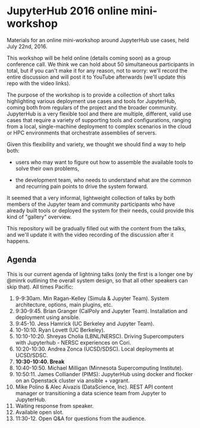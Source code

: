 # JupyterHub 2016 online mini-workshop

Materials for an online mini-workshop around JupyterHub use cases, held July 22nd, 2016.

This workshop will be held online (details coming soon) as a group conference call. We think we can hold about 50 simultaneous participants in total, but if you can't make it for any reason, not to worry: we'll record the entire discussion and will post it to YouTube afterwards (we'll update this repo with the video links).

The purpose of the workshop is to provide a collection of short talks highlighting various deployment use cases and tools for JupyterHub, coming both from regulars of the project and the broader community.  JupyterHub is a very flexible tool and there are multiple, different, valid use cases that require a variety of supporting tools and configurations, ranging from a local, single-machine deployment to complex scenarios in the cloud or HPC environments that orchestrate assemblies of servers.

Given this flexibility and variety, we thought we should find a way to help both:

- users who may want to figure out how to assemble the available tools to solve their own problems,

- the development team, who needs to understand what are the common and recurring pain points to drive the system forward.

It seemed that a very informal, lightweight collection of talks by both members of the Jupyter team and community participants who have already built tools or deployed the system for their needs, could provide this kind of "gallery" overview.

This repository will be gradually filled out with the content from the talks, and we'll update it with the video recording of the discussion after it happens.

## Agenda

This is our current agenda of lightning talks (only the first is a longer one by @minrk outlining the overall system design, so that all other speakers can skip that). All times Pacific:


1. 9-9:30am. Min Ragan-Kelley (Simula & Jupyter Team). System architecture, options, main plugins, etc.
1. 9:30-9:45. Brian Granger (CalPoly and Jupyter Team). Installation and deployment using ansible.
1. 9:45-10. Jess Hamrick (UC Berkeley and Jupyter Team).
1. 10-10:10. Ryan Lovett (UC Berkeley).
1. 10:10-10:20. Shreyas Cholia (LBNL/NERSC). Driving Supercomputers with Jupyterhub - NERSC experiences on Cori.
1. 10:20-10:30. Andrea Zonca (UCSD/SDSC). Local deployments at UCSD/SDSC.
1. **10:30-10:40. Break**
1. 10:40-10:50. Michael Milligan (Minnesota Supercomputing Institute).
1. 10:50:11. James Colliander (PIMS): JupyterHub using docker and flocker on an Openstack cluster via ansible + vagrant.
1. Mike Polino & Alec Aivazis (DataScience, Inc). REST API content manager or transitioning a data science team from Jupyter to JupyterHub.
1. Waiting response from speaker.
1. Available open slot.
1. 11:30-12. Open Q&A for questions from the audience.
